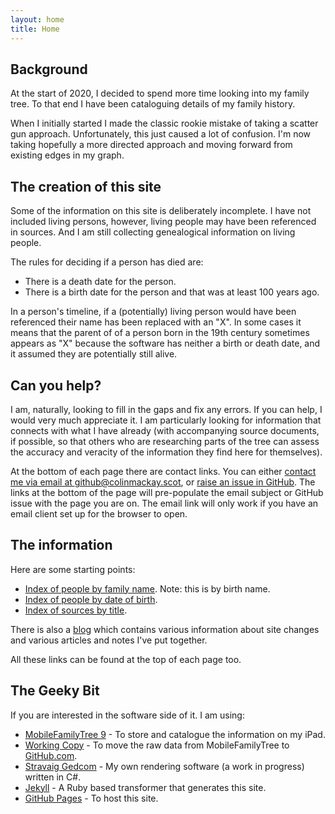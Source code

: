 ```yaml
---
layout: home
title: Home
---
```


## Background

At the start of 2020, I decided to spend more time looking into my family tree. To that end I have been cataloguing details of my family history.

When I initially started I made the classic rookie mistake of taking a scatter gun approach. Unfortunately, this just caused a lot of confusion. I'm now taking hopefully a more directed approach and moving forward from existing edges in my graph.

## The creation of this site

Some of the information on this site is deliberately incomplete. I have not included living persons, however, living people may have been referenced in sources. And I am still collecting genealogical information on living people. 

The rules for deciding if a person has died are:
* There is a death date for the person.
* There is a birth date for the person and that was at least 100 years ago.

In a person's timeline, if a (potentially) living person would have been referenced their name has been replaced with an "X". In some cases it means that the parent of of a person born in the 19th century sometimes appears as "X" because the software has neither a birth or death date, and it assumed they are potentially still alive.

## Can you help?

I am, naturally, looking to fill in the gaps and fix any errors. If you can help, I would very much appreciate it. I am particularly looking for information that connects with what I have already (with accompanying source documents, if possible, so that others who are researching parts of the tree can assess the accuracy and veracity of the information they find here for themselves).

At the bottom of each page there are contact links. You can either [contact me via email at github@colinmackay.scot](mailto:github@colinmackay.scot?subject=Family%20tree%20of%20Colin%20Mackay), or [raise an issue in GitHub](https://github.com/colinangusmackay/family-tree/issues/new?title=Issue%20or%20request%20from%20the%20homepage). The links at the bottom of the page will pre-populate the email subject or GitHub issue with the page you are on. The email link will only work if you have an email client set up for the browser to open.

## The information

Here are some starting points:
* [Index of people by family name](gedcom-info/index-by-family-name.md). Note: this is by birth name.
* [Index of people by date of birth](gedcom-info/index-by-date-of-birth.md).
* [Index of sources by title](gedcom-info/index-of-sources-by-title.md).

There is also a [blog](blog.md) which contains various information about site changes and various articles and notes I've put together.

All these links can be found at the top of each page too.

## The Geeky Bit

If you are interested in the software side of it. I am using:
* [MobileFamilyTree 9](https://www.syniumsoftware.com/mobilefamilytree) - To store and catalogue the information on my iPad.
* [Working Copy](https://workingcopyapp.com/) - To move the raw data from MobileFamilyTree to [GitHub.com](https://github.com).
* [Stravaig Gedcom](https://github.com/Stravaig-Projects/Gedcom) - My own rendering software (a work in progress) written in C#.
* [Jekyll](https://jekyllrb.com/) - A Ruby based transformer that generates this site.
* [GitHub Pages](https://pages.github.com/) - To host this site.
